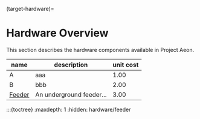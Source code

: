 (target-hardware)=
# Hardware Overview

This section describes the hardware components available in Project Aeon. 

| name | description | unit cost |
| ---- | ----------- | ---- |
|  A   | aaa         | 1.00 | 
|  B   | bbb         | 2.00 |
|  [Feeder](target-feeder)   | An underground feeder... | 3.00 |

:::{toctree}
:maxdepth: 1
:hidden:
hardware/feeder